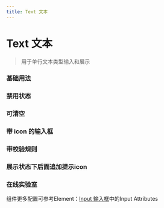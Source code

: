 ```yaml
---
title: Text 文本
---
```

# Text 文本

> 用于单行文本类型输入和展示

### 基础用法

<ClientOnly>
<field-text-demo blockName="textField1" onlineDemo="https://codepen.io/w3cmark/pen/yLBKKao"/>
</ClientOnly>

### 禁用状态

<ClientOnly>
<field-text-demo blockName="textField2" onlineDemo="https://codepen.io/w3cmark/pen/ExYpeLO"/>
</ClientOnly>

### 可清空

<ClientOnly>
<field-text-demo blockName="textField3" onlineDemo="https://codepen.io/w3cmark/pen/ZEzjMqR"/>
</ClientOnly>

### 带 icon 的输入框
<ClientOnly>
<field-text-demo blockName="textField4" onlineDemo="https://codepen.io/w3cmark/pen/BaBPOGp"/>
</ClientOnly>

### 带校验规则

<ClientOnly>
<field-text-demo blockName="textField5" onlineDemo="https://codepen.io/w3cmark/pen/jONpvQa"/>
</ClientOnly>

### 展示状态下后面追加提示icon

<ClientOnly>
<field-text-demo blockName="textField6" onlineDemo="https://codepen.io/w3cmark/pen/yLLyKmW"/>
</ClientOnly>

### 在线实验室
<ClientOnly>
<ams-config name="text" type="field"/>
</ClientOnly>

组件更多配置可参考Element：[Input 输入框](http://element-cn.eleme.io/#/zh-CN/component/input)中的Input Attributes

